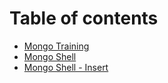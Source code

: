 # Table of contents

* [Mongo Training](README.md)
* [Mongo Shell](mongo-shell.md)
* [Mongo Shell - Insert](mongo-shell-insert.md)

